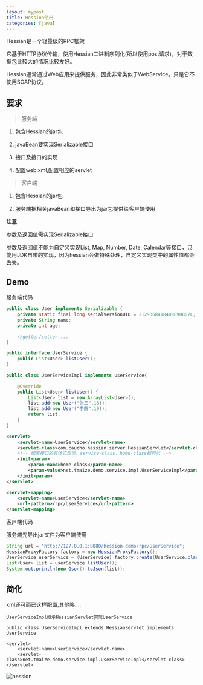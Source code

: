 ```yaml
---
layout: mypost
title: Hession使用
categories: [java]
---
```


Hessian是一个轻量级的RPC框架

它基于HTTP协议传输，使用Hessian二进制序列化(所以使用post请求)，对于数据包比较大的情况比较友好。

Hessian通常通过Web应用来提供服务，因此非常类似于WebService。只是它不使用SOAP协议。 

## 要求

> 服务端

1. 包含Hessian的jar包

2. javaBean要实现Serializable接口

3. 接口及接口的实现

4. 配置web.xml,配置相应的servlet

> 客户端

1. 包含Hessian的jar包

2. 服务端把相关javaBean和接口导出为jar包提供给客户端使用


**注意**

参数及返回值需实现Serializable接口

参数及返回值不能为自定义实现List, Map, Number, Date, Calendar等接口，只能用JDK自带的实现，因为hessian会做特殊处理，自定义实现类中的属性值都会丢失。


## Demo

服务端代码

```java
public class User implements Serializable {
    private static final long serialVersionUID = 2129368418409890807L;
    private String name;
    private int age;

    //getter/setter....
}
```

```java
public interface UserService {
    public List<User> listUser();
}
```

```java
public class UserServiceImpl implements UserService{

    @Override
    public List<User> listUser() {
        List<User> list = new ArrayList<User>();
        list.add(new User("张三",18));
        list.add(new User("李四",19));
        return list;
    }
}

```

```xml
<servlet>
    <servlet-name>UserService</servlet-name>
    <servlet-class>com.caucho.hessian.server.HessianServlet</servlet-class>
    <!-- 配置接口的具体实现类，service-class，home-class都可以 -->
    <init-param>
        <param-name>home-class</param-name>
        <param-value>net.tmaize.demo.service.impl.UserServiceImpl</param-value>
    </init-param>
</servlet>

<servlet-mapping>
    <servlet-name>UserService</servlet-name>
    <url-pattern>/rpc/UserService</url-pattern>
</servlet-mapping>
```

客户端代码

服务端先导出jar文件为客户端使用

```java
String url = "http://127.0.0.1:8080/hession-demo/rpc/UserService";
HessianProxyFactory factory = new HessianProxyFactory();
UserService userService = (UserService) factory.create(UserService.class, url);
List<User> list = userService.listUser();
System.out.println(new Gson().toJson(list));
```

## 简化

xml还可而已这样配置,其他略....

```
UserServiceImpl继承HessianServlet实现UserService

public class UserServiceImpl extends HessianServlet implements UserService

<servlet>
    <servlet-name>UserService</servlet-name>
    <servlet-class>net.tmaize.demo.service.impl.UserServiceImpl</servlet-class>
</servlet>
```

![hession](01.png)